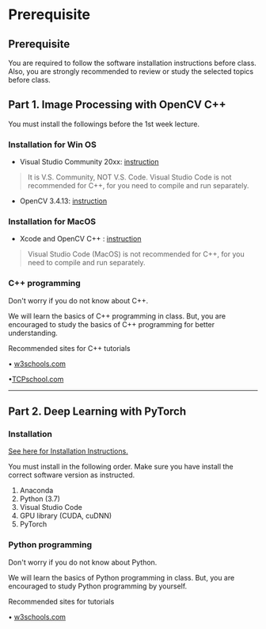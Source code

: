 # Prerequisite

## Prerequisite

You are required to follow the software installation instructions before class. Also, you are strongly recommended to review or study the selected topics before class.

## Part 1. Image Processing with OpenCV C++

You must install the followings before the 1st week lecture.

### Installation for Win OS

* Visual Studio Community 20xx: [instruction](https://ykkim.gitbook.io/dlip/dlip-installation-guide/ide/visual-studio-community)

> It is V.S. Community, NOT V.S. Code.   Visual Studio Code is not recommended for C++, for you need to compile and run separately.&#x20;

* OpenCV 3.4.13: [instruction](https://ykkim.gitbook.io/dlip/dlip-installation-guide/opencv/opencv-install)

### Installation for MacOS

* Xcode and OpenCV C++ : [instruction](installation-guide/opencv/opencv-install/macos-opencv-c++-in-xcode.md)

> Visual Studio Code (MacOS) is not recommended for C++, for you need to compile and run separately.&#x20;



### C++ programming

Don't worry if you do not know about C++.

We will learn the basics of C++ programming in class. But, you are encouraged to study the basics of C++ programming for better understanding.

Recommended sites for C++ tutorials

• [w3schools.com](https://www.w3schools.com/cpp/)

•[TCPschool.com](http://www.tcpschool.com/cpp/intro)

***

## Part 2. Deep Learning with PyTorch

### Installation

[See here for Installation Instructions.](https://ykkim.gitbook.io/dlip/installation-guide/installation-guide-for-deep-learning)

You must install in the following order. Make sure you have install the correct software version as instructed.

1. Anaconda
2. Python (3.7)
3. Visual Studio Code
4. GPU library (CUDA, cuDNN)
5. PyTorch

### Python programming

Don't worry if you do not know about Python.

We will learn the basics of Python programming in class. But, you are encouraged to study Python programming by yourself.

Recommended sites for tutorials

• [w3schools.com](https://www.w3schools.com/python/default.asp)

